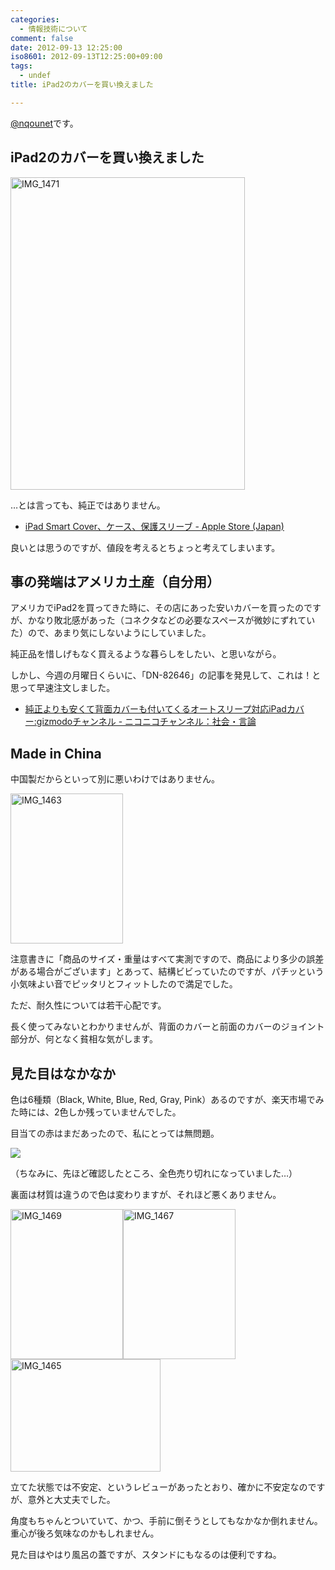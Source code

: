 ```yaml
---
categories:
  - 情報技術について
comment: false
date: 2012-09-13 12:25:00
iso8601: 2012-09-13T12:25:00+09:00
tags:
  - undef
title: iPad2のカバーを買い換えました

---
```


<p><a href="https://twitter.com/nqounet">@nqounet</a>です。</p> <h2>iPad2のカバーを買い換えました</h2> <p><a href="http://www.flickr.com/photos/33967289@N07/7981296546/" title="IMG_1471 by nqou.net, on Flickr"><img src="http://farm9.staticflickr.com/8032/7981296546_2238c8f377.jpg" width="375" height="500" alt="IMG_1471"></a></p> <p>…とは言っても、純正ではありません。</p> <ul><li><a href="http://store.apple.com/jp/ipad/ipad-accessories/cases">iPad Smart Cover、ケース、保護スリーブ - Apple Store (Japan)</a></li></ul><p>良いとは思うのですが、値段を考えるとちょっと考えてしまいます。</p> <h2>事の発端はアメリカ土産（自分用）</h2> <p>アメリカでiPad2を買ってきた時に、その店にあった安いカバーを買ったのですが、かなり敗北感があった（コネクタなどの必要なスペースが微妙にずれていた）ので、あまり気にしないようにしていました。</p> <p>純正品を惜しげもなく買えるような暮らしをしたい、と思いながら。</p> <p>しかし、今週の月曜日くらいに、「DN-82646」の記事を発見して、これは！と思って早速注文しました。</p> <ul><li><a href="http://ch.nicovideo.jp/gizmodo/blomaga/ar5448">純正よりも安くて背面カバーも付いてくるオートスリープ対応iPadカバー:gizmodoチャンネル - ニコニコチャンネル：社会・言論</a></li></ul><h2>Made in China</h2> <p>中国製だからといって別に悪いわけではありません。</p> <p><a href="http://www.flickr.com/photos/33967289@N07/7981295465/" title="IMG_1463 by nqou.net, on Flickr"><img src="http://farm9.staticflickr.com/8448/7981295465_6acacdb9d6_m.jpg" width="180" height="240" alt="IMG_1463"></a></p> <p>注意書きに「商品のサイズ・重量はすべて実測ですので、商品により多少の誤差がある場合がございます」とあって、結構ビビっていたのですが、パチッという小気味よい音でピッタリとフィットしたので満足でした。</p> <p>ただ、耐久性については若干心配です。</p> <p>長く使ってみないとわかりませんが、背面のカバーと前面のカバーのジョイント部分が、何となく貧相な気がします。</p> <h2>見た目はなかなか</h2> <p>色は6種類（Black, White, Blue, Red, Gray, Pink）あるのですが、楽天市場でみた時には、2色しか残っていませんでした。</p> <p>目当ての赤はまだあったので、私にとっては無問題。</p> <p><a href="http://item.rakuten.co.jp/donya/mt2012090311/?scid=af_pc_ich_link_img&amp;sc2id=269008145"><img src="http://thumbnail.image.rakuten.co.jp/@0_mall/donya/cabinet/item17/mt2012090311-0.jpg?_ex=240x240" border="0"></a></p> <p>（ちなみに、先ほど確認したところ、全色売り切れになっていました…）</p> <p>裏面は材質は違うので色は変わりますが、それほど悪くありません。</p> <p><a href="http://www.flickr.com/photos/33967289@N07/7981296606/" title="IMG_1469 by nqou.net, on Flickr"><img src="http://farm9.staticflickr.com/8031/7981296606_cf26dd3d7d_m.jpg" width="180" height="240" alt="IMG_1469"></a><a href="http://www.flickr.com/photos/33967289@N07/7981296704/" title="IMG_1467 by nqou.net, on Flickr"><img src="http://farm9.staticflickr.com/8031/7981296704_1dddc3f3de_m.jpg" width="180" height="240" alt="IMG_1467"></a><a href="http://www.flickr.com/photos/33967289@N07/7981296868/" title="IMG_1465 by nqou.net, on Flickr"><img src="http://farm9.staticflickr.com/8301/7981296868_7f4343a39b_m.jpg" width="240" height="180" alt="IMG_1465"></a></p> <p>立てた状態では不安定、というレビューがあったとおり、確かに不安定なのですが、意外と大丈夫でした。</p> <p>角度もちゃんとついていて、かつ、手前に倒そうとしてもなかなか倒れません。重心が後ろ気味なのかもしれません。</p> <p>見た目はやはり風呂の蓋ですが、スタンドにもなるのは便利ですね。</p>    	